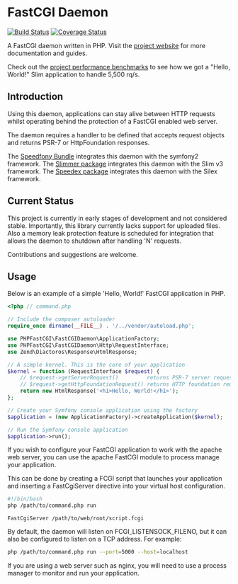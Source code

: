 # FastCGI Daemon

[![Build Status](https://travis-ci.org/PHPFastCGI/FastCGIDaemon.svg?branch=master)](https://travis-ci.org/PHPFastCGI/FastCGIDaemon)
[![Coverage Status](https://coveralls.io/repos/PHPFastCGI/FastCGIDaemon/badge.svg?branch=master)](https://coveralls.io/r/PHPFastCGI/FastCGIDaemon?branch=master)

A FastCGI daemon written in PHP. Visit the [project website](http://phpfastcgi.github.io/) for more documentation and guides.

Check out the [project performance benchmarks](http://phpfastcgi.github.io/general/2015/08/24/phpfastcgi-benchmarks-symfony-silex-slim.html) to see how we got a "Hello, World!" Slim application to handle 5,500 rq/s.

## Introduction

Using this daemon, applications can stay alive between HTTP requests whilst operating behind the protection of a FastCGI enabled web server.

The daemon requires a handler to be defined that accepts request objects and returns PSR-7 or HttpFoundation responses.

The [Speedfony Bundle](https://github.com/PHPFastCGI/SpeedfonyBundle) integrates this daemon with the symfony2 framework.
The [Slimmer package](https://github.com/PHPFastCGI/Slimmer) integrates this daemon with the Slim v3 framework.
The [Speedex package](https://github.com/PHPFastCGI/Speedex) integrates this daemon with the Silex framework.

## Current Status

This project is currently in early stages of development and not considered stable. Importantly, this library currently lacks support for uploaded files. Also a memory leak protection feature is scheduled for integration that allows the daemon to shutdown after handling 'N' requests.

Contributions and suggestions are welcome.

## Usage

Below is an example of a simple 'Hello, World!' FastCGI application in PHP.

```php
<?php // command.php

// Include the composer autoloader
require_once dirname(__FILE__) . '/../vendor/autoload.php';

use PHPFastCGI\FastCGIDaemon\ApplicationFactory;
use PHPFastCGI\FastCGIDaemon\Http\RequestInterface;
use Zend\Diactoros\Response\HtmlResponse;

// A simple kernel. This is the core of your application
$kernel = function (RequestInterface $request) {
    // $request->getServerRequest()         returns PSR-7 server request object
    // $request->getHttpFoundationRequest() returns HTTP foundation request object
    return new HtmlResponse('<h1>Hello, World!</h1>');
};

// Create your Symfony console application using the factory
$application = (new ApplicationFactory)->createApplication($kernel);

// Run the Symfony console application
$application->run();
```

If you wish to configure your FastCGI application to work with the apache web server, you can use the apache FastCGI module to process manage your application.

This can be done by creating a FCGI script that launches your application and inserting a FastCgiServer directive into your virtual host configuration.

```sh
#!/bin/bash
php /path/to/command.php run
```

```
FastCgiServer /path/to/web/root/script.fcgi
```

By default, the daemon will listen on FCGI_LISTENSOCK_FILENO, but it can also be configured to listen on a TCP address. For example:

```sh
php /path/to/command.php run --port=5000 --host=localhost
```

If you are using a web server such as nginx, you will need to use a process manager to monitor and run your application.
